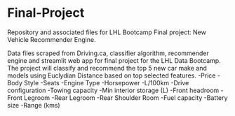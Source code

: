 # Final-Project
Repository and associated files for LHL Bootcamp Final project: New Vehicle Recommender Engine.

Data files scraped from Driving.ca, classifier algorithm, recommender engine and streamlit web app for final project for the LHL Data Bootcamp.  The project will classify and recommend the top 5 new car make and models using Euclydian Distance based on top selected features.
  -Price
  -Body Style
  -Seats
  -Engine Type
  -Horsepower
  -L/100km
  -Drive configuration
  -Towing capacity
  -Min interior storage (L)
  -Front headroom
  -Front Legroom
  -Rear Legroom
  -Rear Shoulder Room
  -Fuel capacity
  -Battery size
  -Range (kms)
  
